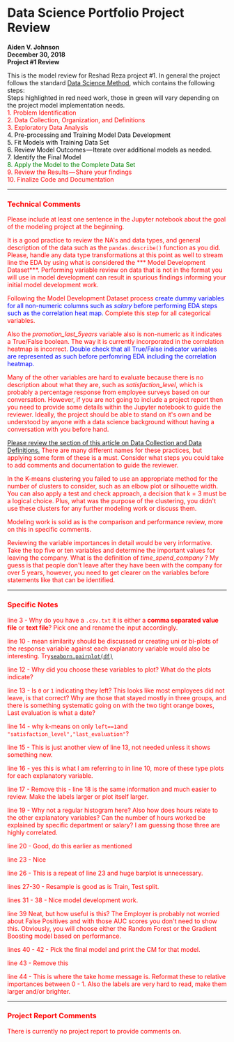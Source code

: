 # Data Science Portfolio Project Review

**Aiden V. Johnson**  
**December 30, 2018**  
**Project #1 Review**  

This is the model review for Reshad Reza project #1.  In general the project follows the standard
[Data Science Method](https://medium.com/datadriveninvestor/the-data-science-method-dsm-a-framework-on-how-to-take-your-data-science-projects-to-the-next-91f9fd81e5d1), which contains the following steps:  
Steps highlighted in red need work, those in green will vary depending on the project model implementation needs.   
  <font color =red> 1. Problem Identification   
  <font color =red> 2. Data Collection, Organization, and Definitions    
  <font color =red> 3. Exploratory Data Analysis  
  <font color = black>4. Pre-processing and Training Model Data Development  
    <font color =black>5. Fit Models with Training Data Set  
    <font color =black>6. Review Model Outcomes — Iterate over additional models as needed.  
    <font color =black>7. Identify the Final Model  
    <font color = green>8. Apply the Model to the Complete Data Set  
  <font color = red>9. Review the Results — Share your findings  
  <font color = red>10. Finalize Code and Documentation

  ---
### Technical Comments
Please include at least one sentence in the Jupyter notebook about the goal of the modeling project at the beginning.  

It is a good practice to review the NA's and data types, and general description of the data such as the `pandas.describe()` function as you did.  Please, handle any data type transformations at this point as well to stream line the EDA by using what is considered the *** Model Development Dataset***. Performing variable review on data that is not in the format you will use in model development can result in spurious findings informing your initial model development work.  

Following the Model Development Dataset process <font color =blue> create dummy variables for all non-numeric columns such as _salary_  before performing EDA steps such as the correlation heat map. </font>  Complete this step for all categorical variables.    

Also the *promotion_last_5years* variable also is non-numeric as it indicates a True/False boolean. The way it is currently incorporated in the correlation heatmap is incorrect. <font color =blue> Double check that all True/False indicator variables are represented as such before perfomring EDA including the correlation heatmap.</font>  

 Many of the other variables are hard to evaluate because there is no description about what they are, such as *satisfaction_level*, which is probably a percentage response from employee surveys based on our conversation. However, if you are not going to include a project report then you need to provide some details within the Jupyter notebook to guide the reviewer. Ideally, the project should be able to stand on it's own and be understood by anyone with a data science background without having a conversation with you before hand.  

[Please review the section of this article on Data Collection and Data Definitions.](https://medium.com/@aiden.dataminer/the-data-science-method-dsm-data-collection-organization-and-definitions-d19b6ff141c4?source=friends_link&sk=5616330d942e525a3d62282886f2109a) There are many different names for these practices, but applying some form of these is a must. Consider what steps you could take to add comments and documentation to guide the reviewer.  

In the K-means clustering you failed to use an appropriate method for the number of clusters to consider, such as an elbow plot or silhouette width.  You can also apply a test and check approach, a decision that k = 3 must be a logical choice. Plus, what was the purpose of the clustering, you didn't use these clusters for any further modeling work or discuss them.  

Modeling work is solid as is the comparison and performance review, more on this in specific comments.    

Reviewing the variable importances in detail would be very informative. Take the top five or ten variables and determine the important values for leaving the company. What is the definition of *time_spend_company* ? My guess is that people don't leave after they have been with the company for over 5 years, however, you need to get clearer on the variables before statements like that can be identified.  

---

### Specific Notes
line 3 - Why do you have a `.csv.txt` it is either a **comma separated value file** or **text file**? Pick one and rename the input accordingly.

line 10 - mean similarity should be discussed or creating uni or bi-plots of the response variable against each explanatory variable would also be interesting. Try[`seaborn.pairplot(df)`](http://seaborn.pydata.org/generated/seaborn.pairplot.html?highlight=plot)  

line 12 - Why did you choose these variables to plot? What do the plots indicate?

line 13 - Is `0` or `1` indicating they left? This looks like most employees did not leave, is that correct? Why are those that stayed mostly in three groups, and there is something systematic going on with the two tight orange boxes, Last evaluation is what a date?  

line 14 - why k-means on only `left==1`and `"satisfaction_level","last_evaluation"`?

line 15 - This is just another view of line 13, not needed unless it shows something new.  

line 16 - yes this is what I am referring to in line 10, more of these type plots for each explanatory variable.  

line 17 -  Remove this - line 18 is the same information and much easier to review. Make the labels larger or plot itself larger.

line 19 - Why not a regular histogram here? Also how does hours relate to the other explanatory variables? Can the number of hours worked be explained by specific department or salary? I am guessing those three are highly correlated.

line 20 - Good, do this earlier as mentioned

line 23 - Nice

line 26 - This is a repeat of line 23 and huge barplot is unnecessary.   

lines 27-30 - Resample is good as is Train, Test split.

lines 31 - 38 - Nice model development work.

line 39 Neat, but how useful is this? The Employer is probably not worried about False Positives and with those AUC scores you don't need to show this. Obviously, you will choose either the Random Forest or the Gradient Boosting model based on performance.

lines 40 - 42 - Pick the final model and print the CM for that model.

line 43 - Remove this

line 44 - This is where the take home message is. Reformat these to relative importances between 0 - 1. Also the labels are very hard to read, make them larger and/or brighter.   

---

### Project Report Comments
There is currently no project report to provide comments on.  
